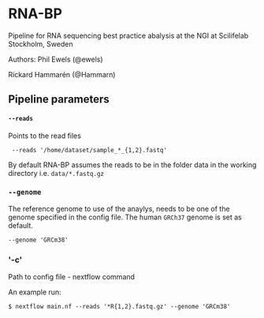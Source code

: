 # RNA-BP
Pipeline for RNA sequencing best practice abalysis at the NGI at Scilifelab Stockholm, Sweden

Authors:
Phil Ewels (@ewels)

Rickard Hammarén (@Hammarn)



## Pipeline parameters

#### `--reads` 
Points to the read files 

```
 --reads '/home/dataset/sample_*_{1,2}.fastq'
```
By default RNA-BP assumes the reads to be in the folder data in the working directory i.e.
`data/*.fastq.gz`

### `--genome`
The reference genome to use of the anaylys, needs to be one of the genome specified in the config file. 
The human `GRCh37` genome is set as default. 
```
--genome 'GRCm38'
```

### '-c'
Path to config file - nextflow command


An example run:
```
$ nextflow main.nf --reads '*R{1,2}.fastq.gz' --genome 'GRCm38'
```
